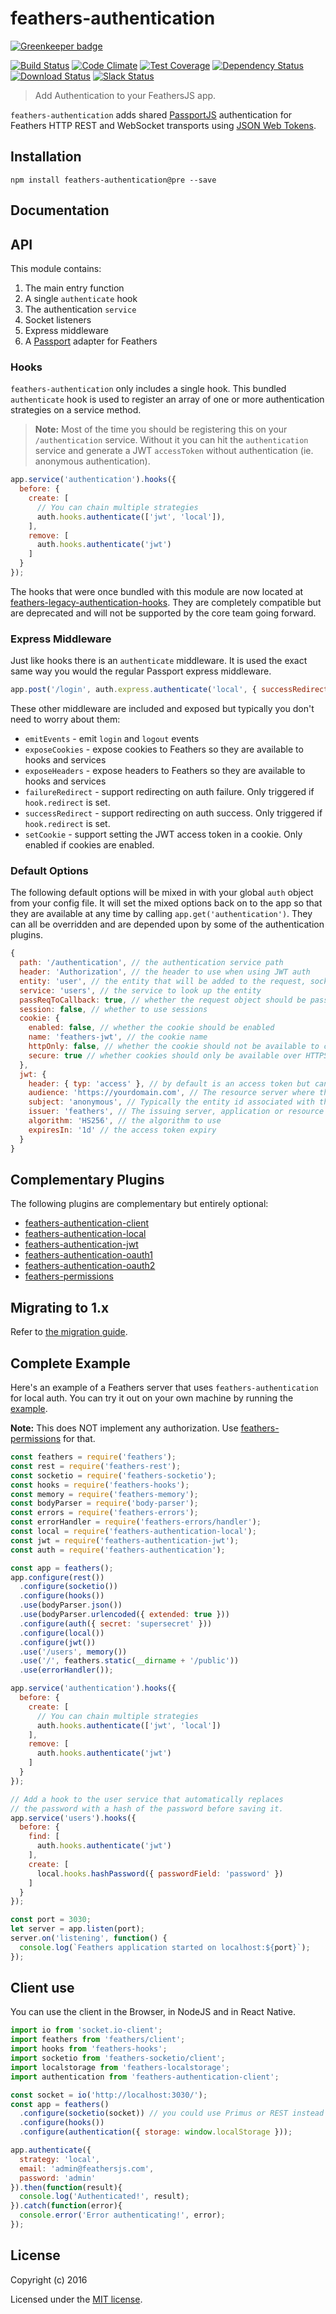 # feathers-authentication

[![Greenkeeper badge](https://badges.greenkeeper.io/feathersjs/feathers-authentication.svg)](https://greenkeeper.io/)

[![Build Status](https://travis-ci.org/feathersjs/feathers-authentication.png?branch=master)](https://travis-ci.org/feathersjs/feathers-authentication)
[![Code Climate](https://codeclimate.com/github/feathersjs/feathers-authentication.png)](https://codeclimate.com/github/feathersjs/feathers-authentication)
[![Test Coverage](https://codeclimate.com/github/feathersjs/feathers-authentication/badges/coverage.svg)](https://codeclimate.com/github/feathersjs/feathers-authentication/coverage)
[![Dependency Status](https://img.shields.io/david/feathersjs/feathers-authentication.svg?style=flat-square)](https://david-dm.org/feathersjs/feathers-authentication)
[![Download Status](https://img.shields.io/npm/dm/feathers-authentication.svg?style=flat-square)](https://www.npmjs.com/package/feathers-authentication)
[![Slack Status](http://slack.feathersjs.com/badge.svg)](http://slack.feathersjs.com)

> Add Authentication to your FeathersJS app.

`feathers-authentication` adds shared [PassportJS](http://passportjs.org/) authentication for Feathers HTTP REST and WebSocket transports using [JSON Web Tokens](http://jwt.io/).


## Installation

```
npm install feathers-authentication@pre --save
```

## Documentation

<!-- Please refer to the [Authentication documentation](http://docs.feathersjs.com/authentication/readme.html) for more details. -->

## API

This module contains:

1. The main entry function
2. A single `authenticate` hook
3. The authentication `service`
4. Socket listeners
5. Express middleware
6. A [Passport](http://passportjs.org/) adapter for Feathers

### Hooks

`feathers-authentication` only includes a single hook. This bundled `authenticate` hook is used to register an array of one or more authentication strategies on a service method.

> **Note:** Most of the time you should be registering this on your `/authentication` service. Without it you can hit the `authentication` service and generate a JWT `accessToken` without authentication (ie. anonymous authentication).

```js
app.service('authentication').hooks({
  before: {
    create: [
      // You can chain multiple strategies
      auth.hooks.authenticate(['jwt', 'local']),
    ],
    remove: [
      auth.hooks.authenticate('jwt')
    ]
  }
});
```

The hooks that were once bundled with this module are now located at [feathers-legacy-authentication-hooks](https://github.com/feathersjs/feathers-legacy-authentication-hooks). They are completely compatible but are deprecated and will not be supported by the core team going forward.


### Express Middleware

Just like hooks there is an `authenticate` middleware. It is used the exact same way you would the regular Passport express middleware.

```js
app.post('/login', auth.express.authenticate('local', { successRedirect: '/app', failureRedirect: '/login' }));
```

These other middleware are included and exposed but typically you don't need to worry about them:

- `emitEvents` - emit `login` and `logout` events
- `exposeCookies` - expose cookies to Feathers so they are available to hooks and services
- `exposeHeaders` - expose headers to Feathers so they are available to hooks and services
- `failureRedirect` - support redirecting on auth failure. Only triggered if `hook.redirect` is set.
- `successRedirect` - support redirecting on auth success. Only triggered if `hook.redirect` is set.
- `setCookie` - support setting the JWT access token in a cookie. Only enabled if cookies are enabled.

### Default Options

The following default options will be mixed in with your global `auth` object from your config file. It will set the mixed options back on to the app so that they are available at any time by calling `app.get('authentication')`. They can all be overridden and are depended upon by some of the authentication plugins.

```js
{
  path: '/authentication', // the authentication service path
  header: 'Authorization', // the header to use when using JWT auth
  entity: 'user', // the entity that will be added to the request, socket, and hook.params. (ie. req.user, socket.user, hook.params.user)
  service: 'users', // the service to look up the entity
  passReqToCallback: true, // whether the request object should be passed to the strategies `verify` function
  session: false, // whether to use sessions
  cookie: {
    enabled: false, // whether the cookie should be enabled
    name: 'feathers-jwt', // the cookie name
    httpOnly: false, // whether the cookie should not be available to client side JavaScript
    secure: true // whether cookies should only be available over HTTPS
  },
  jwt: {
    header: { typ: 'access' }, // by default is an access token but can be any type
    audience: 'https://yourdomain.com', // The resource server where the token is processed
    subject: 'anonymous', // Typically the entity id associated with the JWT
    issuer: 'feathers', // The issuing server, application or resource
    algorithm: 'HS256', // the algorithm to use
    expiresIn: '1d' // the access token expiry
  }
}
```

## Complementary Plugins

The following plugins are complementary but entirely optional:

- [feathers-authentication-client](https://github.com/feathersjs/feathers-authentication-client)
- [feathers-authentication-local](https://github.com/feathersjs/feathers-authentication-local)
- [feathers-authentication-jwt](https://github.com/feathersjs/feathers-authentication-jwt)
- [feathers-authentication-oauth1](https://github.com/feathersjs/feathers-authentication-oauth1)
- [feathers-authentication-oauth2](https://github.com/feathersjs/feathers-authentication-oauth2)
- [feathers-permissions](https://github.com/feathersjs/feathers-permissions)

## Migrating to 1.x
Refer to [the migration guide](./docs/migrating.md).

## Complete Example
Here's an example of a Feathers server that uses `feathers-authentication` for local auth. You can try it out on your own machine by running the [example](./example/).

**Note:** This does NOT implement any authorization. Use [feathers-permissions](https://github.com/feathersjs/feathers-permissions) for that.

```js
const feathers = require('feathers');
const rest = require('feathers-rest');
const socketio = require('feathers-socketio');
const hooks = require('feathers-hooks');
const memory = require('feathers-memory');
const bodyParser = require('body-parser');
const errors = require('feathers-errors');
const errorHandler = require('feathers-errors/handler');
const local = require('feathers-authentication-local');
const jwt = require('feathers-authentication-jwt');
const auth = require('feathers-authentication');

const app = feathers();
app.configure(rest())
  .configure(socketio())
  .configure(hooks())
  .use(bodyParser.json())
  .use(bodyParser.urlencoded({ extended: true }))
  .configure(auth({ secret: 'supersecret' }))
  .configure(local())
  .configure(jwt())
  .use('/users', memory())
  .use('/', feathers.static(__dirname + '/public'))
  .use(errorHandler());

app.service('authentication').hooks({
  before: {
    create: [
      // You can chain multiple strategies
      auth.hooks.authenticate(['jwt', 'local'])
    ],
    remove: [
      auth.hooks.authenticate('jwt')
    ]
  }
});

// Add a hook to the user service that automatically replaces
// the password with a hash of the password before saving it.
app.service('users').hooks({
  before: {
    find: [
      auth.hooks.authenticate('jwt')
    ],
    create: [
      local.hooks.hashPassword({ passwordField: 'password' })
    ]
  }
});

const port = 3030;
let server = app.listen(port);
server.on('listening', function() {
  console.log(`Feathers application started on localhost:${port}`);
});
```

## Client use

You can use the client in the Browser, in NodeJS and in React Native.

```js
import io from 'socket.io-client';
import feathers from 'feathers/client';
import hooks from 'feathers-hooks';
import socketio from 'feathers-socketio/client';
import localstorage from 'feathers-localstorage';
import authentication from 'feathers-authentication-client';

const socket = io('http://localhost:3030/');
const app = feathers()
  .configure(socketio(socket)) // you could use Primus or REST instead
  .configure(hooks())
  .configure(authentication({ storage: window.localStorage }));

app.authenticate({
  strategy: 'local',
  email: 'admin@feathersjs.com',
  password: 'admin'
}).then(function(result){
  console.log('Authenticated!', result);
}).catch(function(error){
  console.error('Error authenticating!', error);
});
```

## License

Copyright (c) 2016

Licensed under the [MIT license](LICENSE).
